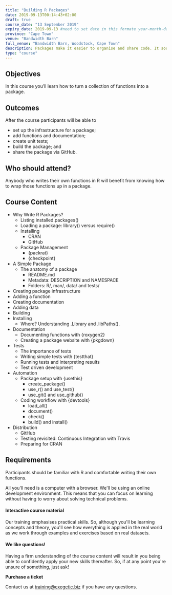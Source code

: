 ```yaml
---
title: "Building R Packages"
date: 2019-09-13T00:14:43+02:00
draft: true
course_date: "13 September 2019"
expiry_date: 2019-09-13 #need to set date in this formate year-month-day
province: "Cape Town"
venue: "Bandwidth Barn"
full_venue: "Bandwidth Barn, Woodstock, Cape Town"
description: Packages make it easier to organise and share code. It sounds complicated but with some help, you'll learn that it’s not. Let us show you the ins and outs of building R packages.
type: "course"
---
```


## Objectives

In this course you’ll learn how to turn a collection of functions into a package.

## Outcomes 

<p style="margin-bottom: .5rem!important;">After the course participants will be able to</p>

- set up the infrastructure for a package;
- add functions and documentation;
- create unit tests;
- build the package; and
- share the package via GitHub.

## Who should attend?

Anybody who writes their own functions in R will benefit from knowing how to wrap those functions up in a package.

## Course Content

- Why Write R Packages?
    - Listing installed.packages()
    - Loading a package: library() versus require()
    - Installing
        - CRAN
        - GitHub
    - Package Management
        - {packrat}
        - {checkpoint}
- A Simple Package
    -  The anatomy of a package
        - README.md
        - Metadata: DESCRIPTION and NAMESPACE
        - Folders: R/, man/, data/ and tests/
- Creating package infrastructure
- Adding a function
- Creating documentation
- Adding data
- Building
- Installing
    - Where? Understanding .Library and .libPaths().
- Documentation
    - Documenting functions with {roxygen2}
    - Creating a package website with {pkgdown}
- Tests
    - The importance of tests
    - Writing simple tests with {testthat}
    - Running tests and interpreting results
    - Test driven development
- Automation
    - Package setup with {usethis}
        - create_package()
        - use_r() and use_test()
        - use_git() and use_github()
    - Coding workflow with {devtools}
        - load_all()
        - document()
        - check()
        - build() and install()
- Distribution
    - GitHub
    - Testing revisited: Continuous Integration with Travis
    - Preparing for CRAN

## Requirements
          
Participants should be familiar with R and comfortable writing their own functions.

All you'll need is a computer with a browser. We'll be using an online development environment. This means that you can focus on learning without having to worry about solving technical problems.

#### Interactive course material
          
Our training emphasises practical skills. So, although you'll be learning concepts and theory, you'll see how everything is applied in the real world as we work through examples and exercises based on real datasets.

#### We like questions!
          
Having a firm understanding of the course content will result in you being able to confidently apply your new skills thereafter. So, if at any point you're unsure of something, just ask!

<a class="btn btn-primary register" href="https://qkt.io/kqZNL0" target="_blank" style="text-decoration: none;"> <strong>Purchase a ticket</strong></a>

Contact us at [training@exegetic.biz](mailto:training@exegetic.biz) if you have any questions.